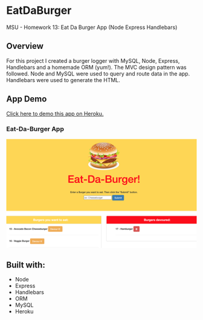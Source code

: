 # EatDaBurger
MSU - Homework 13: Eat Da Burger App (Node Express Handlebars)

## Overview
For this project I created a burger logger with MySQL, Node, Express, Handlebars and a homemade ORM (yum!). The MVC design pattern was followed. Node and MySQL were used to query and route data in the app. Handlebars were used to generate the HTML.

## App Demo
[Click here to demo this app on Heroku.](https://)

### Eat-Da-Burger App
![License Question](/public/assets/images/demo1.png)

## Built with:
* Node
* Express
* Handlebars
* ORM
* MySQL
* Heroku